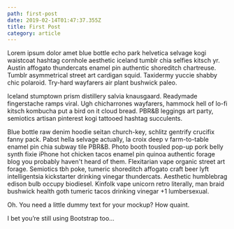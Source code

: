 ```yaml
---
path: first-post
date: 2019-02-14T01:47:37.355Z
title: First Post
category: article
---
```

Lorem ipsum dolor amet blue bottle echo park helvetica selvage kogi waistcoat hashtag cornhole aesthetic iceland tumblr chia selfies kitsch yr. Austin affogato thundercats enamel pin authentic shoreditch chartreuse. Tumblr asymmetrical street art cardigan squid. Taxidermy yuccie shabby chic polaroid. Try-hard wayfarers air plant bushwick paleo.

Iceland stumptown prism distillery salvia knausgaard. Readymade fingerstache ramps viral. Ugh chicharrones wayfarers, hammock hell of lo-fi kitsch kombucha put a bird on it cloud bread. PBR&B leggings art party, semiotics artisan pinterest kogi tattooed hashtag succulents.

Blue bottle raw denim hoodie seitan church-key, schlitz gentrify crucifix fanny pack. Pabst hella selvage actually, la croix deep v farm-to-table enamel pin chia subway tile PBR&B. Photo booth tousled pop-up pork belly synth fixie iPhone hot chicken tacos enamel pin quinoa authentic forage blog you probably haven't heard of them. Flexitarian vape organic street art forage. Semiotics tbh poke, tumeric shoreditch affogato craft beer lyft intelligentsia kickstarter drinking vinegar thundercats. Aesthetic humblebrag edison bulb occupy biodiesel. Kinfolk vape unicorn retro literally, man braid bushwick health goth tumeric tacos drinking vinegar +1 lumbersexual.

Oh. You need a little dummy text for your mockup? How quaint.

I bet you’re still using Bootstrap too…
